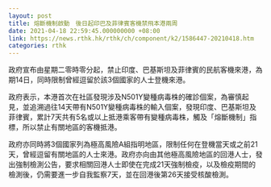 ```yaml
---
layout: post
title: 熔斷機制啟動　後日起印巴及菲律賓客機禁飛本港兩周
date: 2021-04-18 22:59:45.000000000 +08:00
link: https://news.rthk.hk/rthk/ch/component/k2/1586447-20210418.htm
categories: rthk
---
```


政府宣布由星期二零時零分起，禁止印度、巴基斯坦及菲律賓的民航客機來港，為期14日，同時限制曾經逗留於該3個國家的人士登機來港。

政府表示，本港首次在社區發現涉及N501Y變種病毒株的確診個案，為審慎起見，並追溯過往14天帶有N501Y變種病毒株的輸入個案，發現印度、巴基斯坦及菲律賓，累計7天共有5名或以上抵港乘客帶有變種病毒株，觸及「熔斷機制」指標，所以禁止有關地區的客機抵港。

政府亦同時將3個國家列為極高風險A組指明地區，限制任何在登機當天或之前21天，曾經逗留有關地區的人士來港。政府亦向由其他極高風險地區的回港人士，發出強制檢測公告，要求相關回港人士即使在完成21天強制檢疫，以及檢疫期間的檢測後，仍需要進一步自我監察7天，並在回港後第26天接受核酸檢測。
　　
